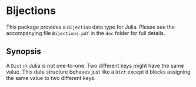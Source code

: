 Bijections
==========

This package provides a `Bijection` data type for Julia. Please see
the accompanying file `Bijections.pdf` in the `doc` folder for full
details.

Synopsis
--------

A `Dict` in Julia is not one-to-one. Two different keys might have the
same value. This data structure behaves just like a `Dict` except it
blocks assigning the same value to two different keys.

